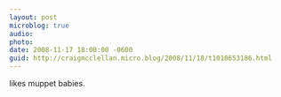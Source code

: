 ```yaml
---
layout: post
microblog: true
audio: 
photo: 
date: 2008-11-17 18:00:00 -0600
guid: http://craigmcclellan.micro.blog/2008/11/18/t1010653186.html
---
```

likes muppet babies.
